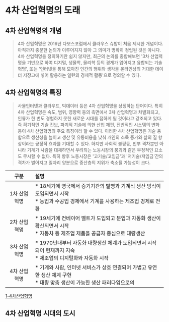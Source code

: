 # 4차 산업혁명의 도래
## 4차 산업혁명의 개념
> 4차 산업혁명은 2016년 다보스포럼에서 클라우스 슈밥이 처음 제시한 개념이다. 아직까지 충분한 논의가 이루어지지 않아 그 의미가 명확히 정립된 것은 아니다. 4차 산업혁명을 정의하기란 쉽지 않지만, 최근의 논의를 종합해보면 '3차 산업력명을 기반으로 하여 디지털, 생물학, 물리학 등의 경계가 업어지고 융합되는 기술혁명', 또는 '인터넷을 통해 모아진 인간의 행위와 생각을 온라인상의 거대한 데이터 저장고에 넣어 활용하는 일련의 경제적 활동'으로 정의할 수 있다.

## 4차 산업혁명의 특징
>사물인터넷과 클라우드, 빅데이터 등은 4차 산업혁명을 상징하는 단어이다. 특히 4차 산업혁명은 속도, 범위, 영향력 등의 측면에서 3차 산업혁명과 차별화되고, 인류가 한 번도 경험하지 못한 새로운 시대를 접하게 될 것이라고 강조되고 있다. 즉 획기적인 기술 진보, 파괴적 기술에 의한 산업 재편, 전반적인 시스템의 변화 등이 4차 산업혁명의 주요 특징이라 할 수 있다. 이러한 4차 산업혁명은 기술 융합으로 생산성을 높이고 생산 및 유통비용을 낮춰 개인의 소득 증가와 삶의 질 향상이라는 긍정적 효과를 기대할 수 있다. 하지만 사회적 불평등, 빈부 격차뿐만 아니라 기계가 사람을 대체하면서 우려되는 노동시장의 붕괴와 같은 부정적인 요소도 무시할 수 없다. 특히 향후 노동시장은 '고기술/고임금'과 '저기술/저임금'간의 격차가 벌어지고 일자리 양분으로 중산층의 지위가 축소될 가능성이 크다.

| 구분 | 설명 |
|:---:|:---|
| 1차 산업혁명 | * 18세기에 영국에서 증기기관의 발명과 기계식 생산 방식이 도입되면서 시작 <br>* 농업과 수공업 경제에서 기계를 사용하는 제조업 경제로 전환 |
| 2차 산업혁명 | * 19세기에 컨베이어 벨트가 도입되고 분업과 자동화 생산이 확산되면서 시작 <br>* 자동차 등 제조업 제품을 공급자 중심으로 대량생산 |
| 3차 산업혁명 | * 1970년대부터 자동화 대량생산 체계가 도입되면서 시작되어 현재까지 지속 <br>* 제조업의 디지털화와 자동화 시작 |
| 4차 산업혁명 | * 기계와 사람, 인터넷 서비스가 상호 연결되어 가볍고 유연한 생산 체계 구현 <br>* 대량 맞춤 생산이 가능한 생산 패러다임으로의  |
[1-4차산업혁명](./imgs/1-4차산업혁명.jpg)

## 4차 산업혁명 시대의 도시

## 
